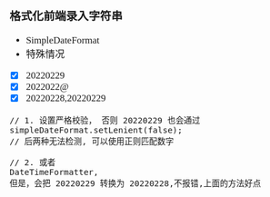 <span  style="font-family: Simsun,serif; font-size: 17px; ">

### 格式化前端录入字符串

- SimpleDateFormat
- 特殊情况
- [x] 20220229
- [x] 2022022@
- [x] 20220228,20220229
~~~
// 1. 设置严格校验， 否则 20220229 也会通过
simpleDateFormat.setLenient(false);
// 后两种无法检测, 可以使用正则匹配数字

// 2. 或者
DateTimeFormatter,
但是，会把 20220229 转换为 20220228,不报错,上面的方法好点
~~~

</span>